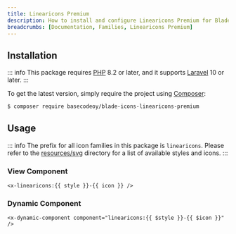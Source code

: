 ```yaml
---
title: Linearicons Premium
description: How to install and configure Linearicons Premium for Blade Icons.
breadcrumbs: [Documentation, Families, Linearicons Premium]
---
```


## Installation

::: info
This package requires [PHP](https://www.php.net/) 8.2 or later, and it supports [Laravel](https://laravel.com/) 10 or later.
:::

To get the latest version, simply require the project using [Composer](https://getcomposer.org/):

```bash
$ composer require basecodeoy/blade-icons-linearicons-premium
```

## Usage

::: info
The prefix for all icon families in this package is `linearicons`. Please refer to the [resources/svg](https://github.com/basecodeoy/blade-icons-linearicons-premium/tree/main/resources/svg) directory for a list of available styles and icons.
:::

### View Component

```blade
<x-linearicons:{{ style }}-{{ icon }} />
```

### Dynamic Component

```blade
<x-dynamic-component component="linearicons:{{ $style }}-{{ $icon }}" />
```

